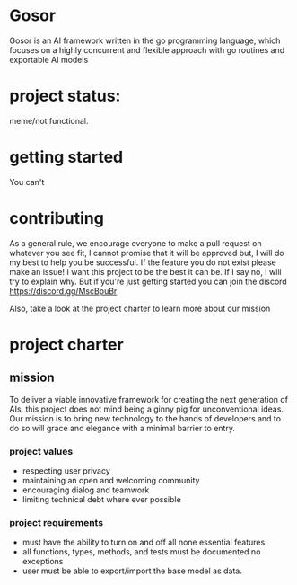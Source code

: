 # Gosor

Gosor is an AI framework written in the go programming language, which focuses on a highly concurrent and flexible approach with go routines and exportable AI models


# project status: 
meme/not functional.

# getting started 
You can't 

# contributing 

As a general rule, we encourage everyone to make a pull request on whatever you see fit, I cannot promise that it will be approved but, I will do my best to help you be successful. If the feature you do not exist please make an issue! I want this project to be the best it can be. If I say no, I will try to explain why. But if you're just getting started you can join the discord https://discord.gg/MscBpuBr

Also, take a look at the project charter to learn more about our mission   

# project charter

## mission 

To deliver a viable innovative framework for creating the next generation of AIs, this project does not mind being a ginny pig for unconventional ideas. Our mission is to bring new technology to the hands of developers and to do so will grace and elegance with a minimal barrier to entry. 

### project values 
- respecting user privacy
- maintaining an open and welcoming community
- encouraging dialog and teamwork
- limiting technical debt where ever possible 

### project requirements 
- must have the ability to turn on and off all none essential features. 
- all functions, types, methods, and tests must be documented no exceptions 
- user must be able to export/import the base model as data. 



